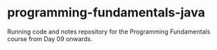 # programming-fundamentals-java
Running code and notes repository for the Programming Fundamentals course from Day 09 onwards.
